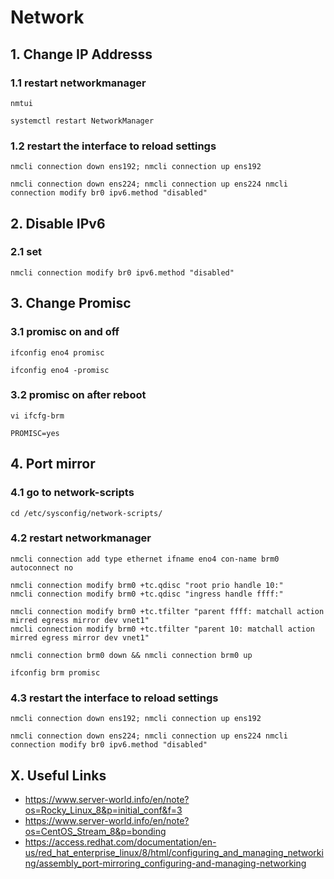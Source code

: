 # Network


## 1. Change IP Addresss

### 1.1 restart networkmanager

    nmtui
    
    systemctl restart NetworkManager
            
### 1.2 restart the interface to reload settings

    nmcli connection down ens192; nmcli connection up ens192
    
    nmcli connection down ens224; nmcli connection up ens224 nmcli connection modify br0 ipv6.method "disabled"

## 2. Disable IPv6

### 2.1 set   

    nmcli connection modify br0 ipv6.method "disabled"
    
## 3. Change Promisc

### 3.1 promisc on and off

    ifconfig eno4 promisc
    
    ifconfig eno4 -promisc
            
### 3.2 promisc on after reboot

    vi ifcfg-brm
    
    PROMISC=yes

## 4. Port mirror

### 4.1 go to network-scripts

    cd /etc/sysconfig/network-scripts/

### 4.2 restart networkmanager

    nmcli connection add type ethernet ifname eno4 con-name brm0 autoconnect no
    
    nmcli connection modify brm0 +tc.qdisc "root prio handle 10:"
    nmcli connection modify brm0 +tc.qdisc "ingress handle ffff:"

    nmcli connection modify brm0 +tc.tfilter "parent ffff: matchall action mirred egress mirror dev vnet1"
    nmcli connection modify brm0 +tc.tfilter "parent 10: matchall action mirred egress mirror dev vnet1"

    nmcli connection brm0 down && nmcli connection brm0 up

    ifconfig brm promisc
    
### 4.3 restart the interface to reload settings

    nmcli connection down ens192; nmcli connection up ens192
    
    nmcli connection down ens224; nmcli connection up ens224 nmcli connection modify br0 ipv6.method "disabled"

## X. Useful Links
- https://www.server-world.info/en/note?os=Rocky_Linux_8&p=initial_conf&f=3
- https://www.server-world.info/en/note?os=CentOS_Stream_8&p=bonding
- https://access.redhat.com/documentation/en-us/red_hat_enterprise_linux/8/html/configuring_and_managing_networking/assembly_port-mirroring_configuring-and-managing-networking
